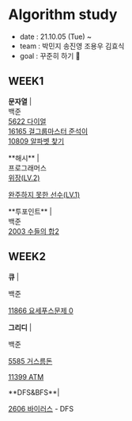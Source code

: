 # Algorithm study
* date : 21.10.05 (Tue) ~
* team : 박민지 송진영 조용우 김효식
* goal : 꾸준히 하기 🐥

## WEEK1
**문자열** |</br>
백준</br>
<a href="https://github.com/urther/algorithm-study/blob/main/algorithm-study(zerobase)/week1/B5622.js" type="_blank">5622 다이얼</a>  
<a href="https://github.com/urther/algorithm-study/blob/main/algorithm-study(zerobase)/week1/B16165.js" type="_blank">16165 걸그룹마스터 준석이</a>  
<a href="https://github.com/urther/algorithm-study/blob/main/algorithm-study(zerobase)/week1/B10809.js" type="_blank">10809 알파벳 찾기</a>
<p></p>
**해시** | </br>
프로그래머스 </br>
<a href="https://github.com/urther/algorithm-study/blob/main/algorithm-study(zerobase)/week1/pg-camouflage.js">위장(LV.2)</a>

<a href="https://github.com/urther/algorithm-study/blob/main/algorithm-study(zerobase)/week1/programmers.js">완주하지 못한 선수(LV.1)</a>

<p></p>
**투포인트** | </br>
백준</br>
<a href="https://github.com/urther/algorithm-study/blob/main/algorithm-study(zerobase)/week1/B2003.js">2003 수들의 합2</a>

## WEEK2
**큐** |
<p></p>
백준

<a href="https://github.com/urther/algorithm-study/blob/main/algorithm-study(zerobase)/week2/B11866.js">11866 요세푸스문제 0 </a>
<p></p>

**그리디** |
<p></p>
백준

<a href="https://github.com/urther/algorithm-study/blob/main/algorithm-study(zerobase)/week2/B5585.js">5585 거스름돈</a>

<a href="https://www.acmicpc.net/problem/11399">11399 ATM </a>
<p></p>
**DFS&BFS**|

<a href="https://github.com/urther/algorithm-study/blob/main/algorithm-study(zerobase)/week2/B2606.js">2606 바이러스</a> - DFS
